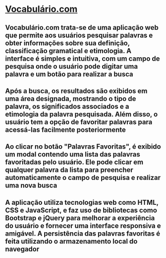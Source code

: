 # <a href="https://nicolasgaldino.github.io/Vocabulario.com/">Vocabulário.com</a>

## Vocabulário.com trata-se de uma aplicação web que permite aos usuários pesquisar palavras e obter informações sobre sua definição, classificação gramatical e etimologia. A interface é simples e intuitiva, com um campo de pesquisa onde o usuário pode digitar uma palavra e um botão para realizar a busca

## Após a busca, os resultados são exibidos em uma área designada, mostrando o tipo de palavra, os significados associados e a etimologia da palavra pesquisada. Além disso, o usuário tem a opção de favoritar palavras para acessá-las facilmente posteriormente

## Ao clicar no botão "Palavras Favoritas", é exibido um modal contendo uma lista das palavras favoritadas pelo usuário. Ele pode clicar em qualquer palavra da lista para preencher automaticamente o campo de pesquisa e realizar uma nova busca

## A aplicação utiliza tecnologias web como HTML, CSS e JavaScript, e faz uso de bibliotecas como Bootstrap e jQuery para melhorar a experiência do usuário e fornecer uma interface responsiva e amigável. A persistência das palavras favoritas é feita utilizando o armazenamento local do navegador
